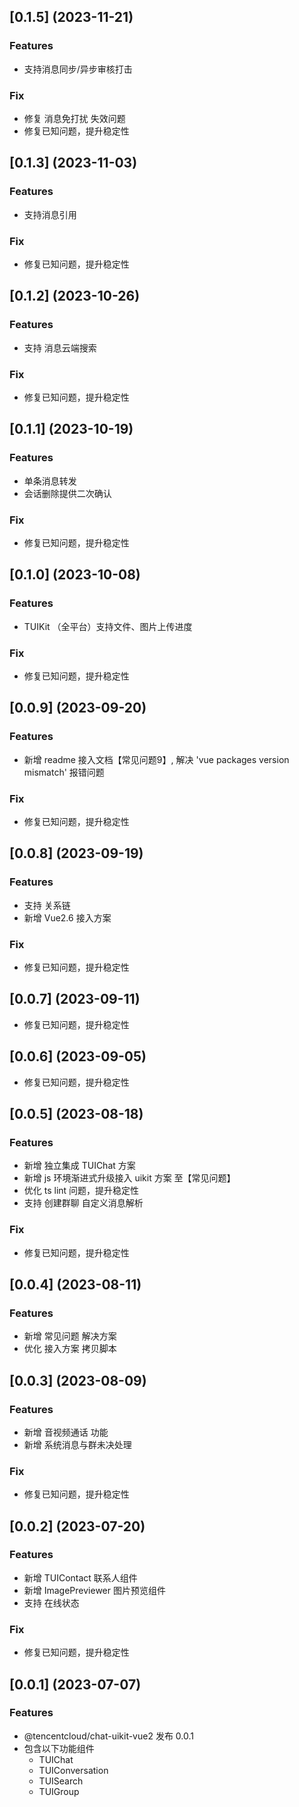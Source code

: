 
## [0.1.5] (2023-11-21)
### Features
- 支持消息同步/异步审核打击
### Fix
- 修复 消息免打扰 失效问题
- 修复已知问题，提升稳定性

## [0.1.3] (2023-11-03)
### Features
- 支持消息引用
### Fix
- 修复已知问题，提升稳定性

## [0.1.2] (2023-10-26)
### Features
- 支持 消息云端搜索
### Fix
- 修复已知问题，提升稳定性

## [0.1.1] (2023-10-19)
### Features
- 单条消息转发
- 会话删除提供二次确认
### Fix
- 修复已知问题，提升稳定性

## [0.1.0] (2023-10-08)
### Features
- TUIKit （全平台）支持文件、图片上传进度
### Fix
- 修复已知问题，提升稳定性

## [0.0.9] (2023-09-20)
### Features
- 新增 readme 接入文档【常见问题9】, 解决 'vue packages version mismatch' 报错问题
### Fix
- 修复已知问题，提升稳定性

## [0.0.8] (2023-09-19)
### Features
- 支持 关系链
- 新增 Vue2.6 接入方案
### Fix
- 修复已知问题，提升稳定性

## [0.0.7] (2023-09-11)
- 修复已知问题，提升稳定性

## [0.0.6] (2023-09-05)
- 修复已知问题，提升稳定性

## [0.0.5] (2023-08-18)
### Features
- 新增 独立集成 TUIChat 方案
- 新增 js 环境渐进式升级接入 uikit 方案 至【常见问题】
- 优化 ts lint 问题，提升稳定性
- 支持 创建群聊 自定义消息解析
### Fix
- 修复已知问题，提升稳定性

## [0.0.4] (2023-08-11)
### Features
- 新增 常见问题 解决方案
- 优化 接入方案 拷贝脚本

## [0.0.3] (2023-08-09)
### Features
- 新增 音视频通话 功能
- 新增 系统消息与群未决处理
### Fix
- 修复已知问题，提升稳定性

## [0.0.2] (2023-07-20)
### Features
- 新增 TUIContact 联系人组件
- 新增 ImagePreviewer 图片预览组件
- 支持 在线状态 
### Fix
- 修复已知问题，提升稳定性

## [0.0.1] (2023-07-07)
### Features
- @tencentcloud/chat-uikit-vue2 发布 0.0.1
- 包含以下功能组件
    - TUIChat
    - TUIConversation
    - TUISearch
    - TUIGroup
